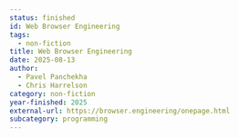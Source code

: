 ```yaml
---
status: finished
id: Web Browser Engineering
tags:
  - non-fiction
title: Web Browser Engineering
date: 2025-08-13
author:
  - Pavel Panchekha
  - Chris Harrelson
category: non-fiction
year-finished: 2025
external-url: https://browser.engineering/onepage.html
subcategory: programming
---
```

